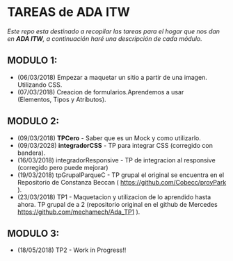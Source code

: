 TAREAS de ADA ITW
=================

*Este repo esta destinado a recopilar las tareas para el hogar que nos dan en __ADA ITW__, a continuación haré una descripción de cada módulo.*


## MODULO 1:

+ (06/03/2018) Empezar a maquetar un sitio a partir de una imagen. Utilizando CSS.
+ (07/03/2018) Creacion de formularios.Aprendemos a usar <form> (Elementos, Tipos y Atributos).

## MODULO 2:
+ (09/03/2018) __TPCero__ - Saber que es un Mock y como utilizarlo.
+ (09/03/2028) __integradorCSS__ - TP para integrar CSS (corregido con bandera).
+ (16/03/2018) integradorResponsive - TP de integracion al responsive (corregido pero puede mejorar)
+ (19/03/2018) tpGrupalParqueC - TP grupal el original se encuentra en el Repositorio de Constanza Beccan ( https://github.com/Cobecc/proyPark ).
+ (23/03/2018) TP1 - Maquetacion y utilizacion de lo aprendido hasta ahora. TP grupal de a 2 (repositorio original en el github de Mercedes https://github.com/mechamech/Ada_TP1 ).

## MODULO 3:
+ (18/05/2018) TP2 - Work in Progress!!
